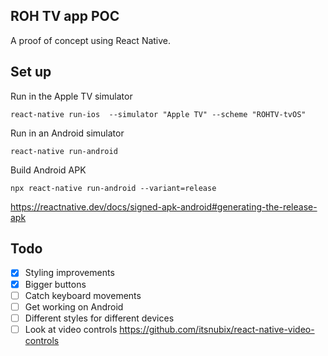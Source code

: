 ## ROH TV app POC

A proof of concept using React Native.

## Set up

Run in the Apple TV simulator

`react-native run-ios  --simulator "Apple TV" --scheme "ROHTV-tvOS"`

Run in an Android simulator

`react-native run-android`

Build Android APK

```
npx react-native run-android --variant=release
```
https://reactnative.dev/docs/signed-apk-android#generating-the-release-apk

## Todo

 - [x] Styling improvements
 - [x] Bigger buttons
 - [ ] Catch keyboard movements
 - [ ] Get working on Android
 - [ ] Different styles for different devices
 - [ ] Look at video controls https://github.com/itsnubix/react-native-video-controls